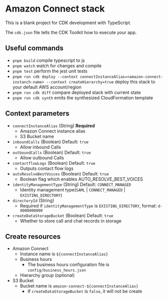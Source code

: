 # Amazon Connect stack

This is a blank project for CDK development with TypeScript.

The `cdk.json` file tells the CDK Toolkit how to execute your app.

## Useful commands

* `pnpm build`   compile typescript to js
* `pnpm watch`   watch for changes and compile
* `pnpm test`    perform the jest unit tests
* `pnpm run cdk deploy --context connectInstanceAlias=<amazon-connect-instanch-name> --context createHierarchy=true`  deploy this stack to your default AWS account/region
* `pnpm run cdk diff`    compare deployed stack with current state
* `pnpm run cdk synth`   emits the synthesized CloudFormation template

## Context parameters

- `connectInstanceAlias` (String) **Required**
  - Amazon Connect instance alias
  - S3 Bucket name
- `inboundCalls` (Boolean) Default: `true`
  - Allow inbound Calls
- `outboundCalls` (Boolean) Default: `true`
  - Allow outbound Calls
- `contactflowLogs` (Boolean) Default: `true`
  - Outputs contact flow logs
- `autoResolveBestVoices` (Boolean) Default: `true`
  - Boolean flag which enables AUTO_RESOLVE_BEST_VOICES
- `identityManagementType` (String) Default: `CONNECT_MANAGED`
  - Identity management type(`SAML` | `CONNECT_MANAGED` | `EXISTING_DIRECTORY`)
- `directoryId` (String)
  - Required if `identityManagementType` is `EXISTING_DIRECTORY`, format: `d-0000000000`
- `createDataStorageBucket` (Boolean) Default: `true`
  - Whether to store call and chat records in storage

## Create resources

- Amazon Connect
  - Instance name is `${connectInstanceAlias}`
  - Business hours
    - The business hours configuration file is `config/business_hours.json`
  - Hierarchy group (optional)
- S3 Bucket
  - Bucket name is `amazon-connect-${connectInstanceAlias}`
    - If `createDataStorageBucket` is `false`, it will not be create
